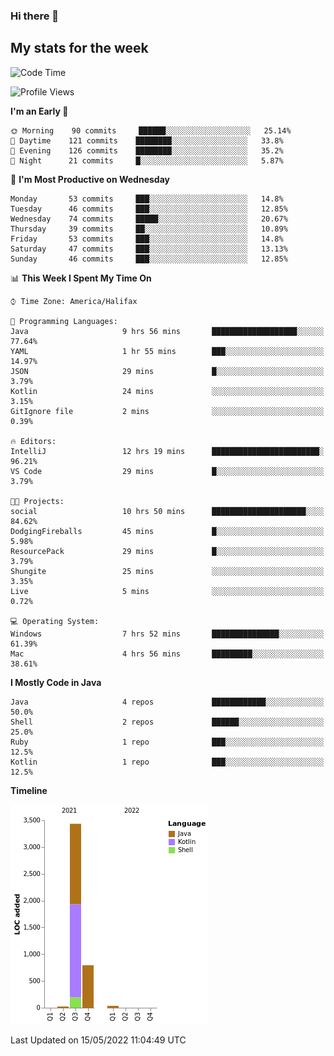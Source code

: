 ### Hi there 👋

## My stats for the week
<!--START_SECTION:waka-->
![Code Time](http://img.shields.io/badge/Code%20Time-197%20hrs%203%20mins-blue)

![Profile Views](http://img.shields.io/badge/Profile%20Views-1-blue)

**I'm an Early 🐤** 

```text
🌞 Morning    90 commits     ██████░░░░░░░░░░░░░░░░░░░   25.14% 
🌆 Daytime    121 commits    ████████░░░░░░░░░░░░░░░░░   33.8% 
🌃 Evening    126 commits    ████████░░░░░░░░░░░░░░░░░   35.2% 
🌙 Night      21 commits     █░░░░░░░░░░░░░░░░░░░░░░░░   5.87%

```
📅 **I'm Most Productive on Wednesday** 

```text
Monday       53 commits     ███░░░░░░░░░░░░░░░░░░░░░░   14.8% 
Tuesday      46 commits     ███░░░░░░░░░░░░░░░░░░░░░░   12.85% 
Wednesday    74 commits     █████░░░░░░░░░░░░░░░░░░░░   20.67% 
Thursday     39 commits     ██░░░░░░░░░░░░░░░░░░░░░░░   10.89% 
Friday       53 commits     ███░░░░░░░░░░░░░░░░░░░░░░   14.8% 
Saturday     47 commits     ███░░░░░░░░░░░░░░░░░░░░░░   13.13% 
Sunday       46 commits     ███░░░░░░░░░░░░░░░░░░░░░░   12.85%

```


📊 **This Week I Spent My Time On** 

```text
⌚︎ Time Zone: America/Halifax

💬 Programming Languages: 
Java                     9 hrs 56 mins       ███████████████████░░░░░░   77.64% 
YAML                     1 hr 55 mins        ███░░░░░░░░░░░░░░░░░░░░░░   14.97% 
JSON                     29 mins             █░░░░░░░░░░░░░░░░░░░░░░░░   3.79% 
Kotlin                   24 mins             ░░░░░░░░░░░░░░░░░░░░░░░░░   3.15% 
GitIgnore file           2 mins              ░░░░░░░░░░░░░░░░░░░░░░░░░   0.39%

🔥 Editors: 
IntelliJ                 12 hrs 19 mins      ████████████████████████░   96.21% 
VS Code                  29 mins             █░░░░░░░░░░░░░░░░░░░░░░░░   3.79%

🐱‍💻 Projects: 
social                   10 hrs 50 mins      █████████████████████░░░░   84.62% 
DodgingFireballs         45 mins             █░░░░░░░░░░░░░░░░░░░░░░░░   5.98% 
ResourcePack             29 mins             █░░░░░░░░░░░░░░░░░░░░░░░░   3.79% 
Shungite                 25 mins             ░░░░░░░░░░░░░░░░░░░░░░░░░   3.35% 
Live                     5 mins              ░░░░░░░░░░░░░░░░░░░░░░░░░   0.72%

💻 Operating System: 
Windows                  7 hrs 52 mins       ███████████████░░░░░░░░░░   61.39% 
Mac                      4 hrs 56 mins       █████████░░░░░░░░░░░░░░░░   38.61%

```

**I Mostly Code in Java** 

```text
Java                     4 repos             ████████████░░░░░░░░░░░░░   50.0% 
Shell                    2 repos             ██████░░░░░░░░░░░░░░░░░░░   25.0% 
Ruby                     1 repo              ███░░░░░░░░░░░░░░░░░░░░░░   12.5% 
Kotlin                   1 repo              ███░░░░░░░░░░░░░░░░░░░░░░   12.5%

```


**Timeline**

![Chart not found](https://raw.githubusercontent.com/lyndseyy/lyndseyy/main/charts/bar_graph.png) 


 Last Updated on 15/05/2022 11:04:49 UTC
<!--END_SECTION:waka-->